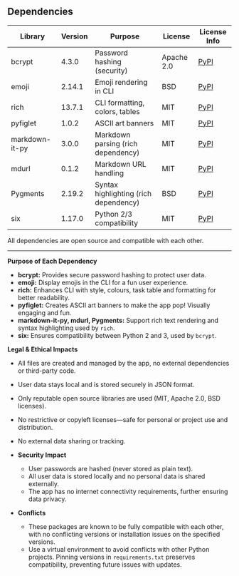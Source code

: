 ## Dependencies

| Library           | Version  | Purpose                               | License      | License Info                         |
|-------------------|----------|---------------------------------------|--------------|--------------------------------------|
| bcrypt            | 4.3.0    | Password hashing (security)           | Apache 2.0   | [PyPI](https://pypi.org/project/bcrypt/) |
| emoji             | 2.14.1   | Emoji rendering in CLI                | BSD          | [PyPI](https://pypi.org/project/emoji/)  |
| rich              | 13.7.1   | CLI formatting, colors, tables        | MIT          | [PyPI](https://pypi.org/project/rich/)   |
| pyfiglet          | 1.0.2    | ASCII art banners                     | MIT          | [PyPI](https://pypi.org/project/pyfiglet/) |
| markdown-it-py    | 3.0.0    | Markdown parsing (rich dependency)    | MIT          | [PyPI](https://pypi.org/project/markdown-it-py/) |
| mdurl             | 0.1.2    | Markdown URL handling                 | MIT          | [PyPI](https://pypi.org/project/mdurl/)  |
| Pygments          | 2.19.2   | Syntax highlighting (rich dependency) | BSD          | [PyPI](https://pypi.org/project/Pygments/) |
| six               | 1.17.0   | Python 2/3 compatibility              | MIT          | [PyPI](https://pypi.org/project/six/)    |

All dependencies are open source and compatible with each other.
<hr>

**Purpose of Each Dependency**
   - **bcrypt:** Provides secure password hashing to protect user data.
   - **emoji:** Display emojis in the CLI for a fun user experience.
   - **rich:** Enhances CLI with style, colours, task table and formatting for better readability.
   - **pyfiglet:** Creates ASCII art banners to make the app pop! Visually engaging and fun.
   - **markdown-it-py, mdurl, Pygments:** Support rich text rendering and syntax highlighting used by `rich`.
   - **six:** Ensures compatibility between Python 2 and 3, used by `bcrypt`.

**Legal & Ethical Impacts**  
   - All files are created and managed by the app, no external dependencies or third-party code.
   - User data stays local and is stored securely in JSON format.
   - Only reputable open source libraries are used (MIT, Apache 2.0, BSD licenses).
   - No restrictive or copyleft licenses—safe for personal or project use and distribution.
   - No external data sharing or tracking.

- **Security Impact** 
   - User passwords are hashed (never stored as plain text).
   - All user data is stored locally and no personal data is shared externally.
   - The app has no internet connectivity requirements, further ensuring data privacy.

- **Conflicts**
   - These packages are known to be fully compatible with each other, with no conflicting versions or installation issues on the specified versions.
   - Use a virtual environment to avoid conflicts with other Python projects. Pinning versions in `requirements.txt` preserves compatibility, preventing future issues with updates.